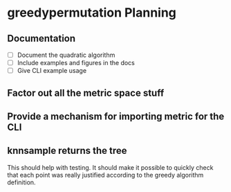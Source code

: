 # greedypermutation Planning

## Documentation

- [ ] Document the quadratic algorithm
- [ ] Include examples and figures in the docs
- [ ] Give CLI example usage

## Factor out all the metric space stuff


## Provide a mechanism for importing metric for the CLI

## knnsample returns the tree

This should help with testing.
It should make it possible to quickly check that each point was really justified according to the greedy algorithm definition.
